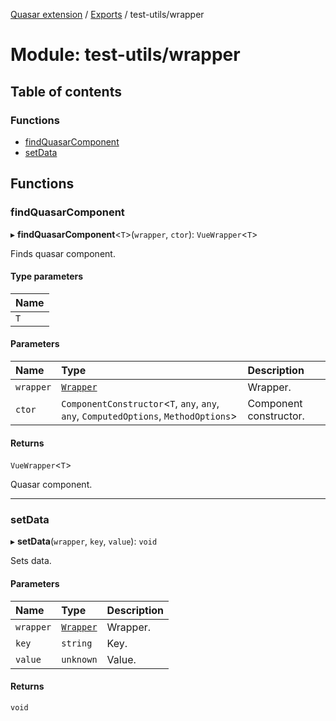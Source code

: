 [Quasar extension](../index.md) / [Exports](../modules.md) / test-utils/wrapper

# Module: test-utils/wrapper

## Table of contents

### Functions

- [findQuasarComponent](test_utils_wrapper.md#findquasarcomponent)
- [setData](test_utils_wrapper.md#setdata)

## Functions

### findQuasarComponent

▸ **findQuasarComponent**<`T`\>(`wrapper`, `ctor`): `VueWrapper`<`T`\>

Finds quasar component.

#### Type parameters

| Name |
| :------ |
| `T` |

#### Parameters

| Name | Type | Description |
| :------ | :------ | :------ |
| `wrapper` | [`Wrapper`](test_utils_wrapper_internal.md#wrapper) | Wrapper. |
| `ctor` | `ComponentConstructor`<`T`, `any`, `any`, `any`, `ComputedOptions`, `MethodOptions`\> | Component constructor. |

#### Returns

`VueWrapper`<`T`\>

Quasar component.

___

### setData

▸ **setData**(`wrapper`, `key`, `value`): `void`

Sets data.

#### Parameters

| Name | Type | Description |
| :------ | :------ | :------ |
| `wrapper` | [`Wrapper`](test_utils_wrapper_internal.md#wrapper) | Wrapper. |
| `key` | `string` | Key. |
| `value` | `unknown` | Value. |

#### Returns

`void`

